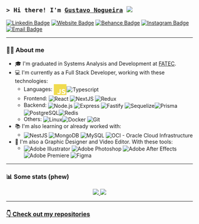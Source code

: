 ### <samp>&gt; Hi there! I'm <a href="https://linktr.ee/gusnogueira" target="_blank">Gustavo Nogueira</a> <img src="https://media.giphy.com/media/hvRJCLFzcasrR4ia7z/giphy.gif" width="30"> </samp>

[![Linkedin Badge](https://img.shields.io/badge/-LinkedIn-0e76a8?style=flat-square&logo=Linkedin&logoColor=white)](https://www.linkedin.com/in/gustavo-h-nogueira/)
[![Website Badge](https://img.shields.io/badge/Website-3b5998?style=flat-square&logo=google-chrome&logoColor=white)](https://linktr.ee/gusnogueira)
[![Behance Badge](https://img.shields.io/badge/-Behance-0057ff?style=flat-square&logo=Behance&logoColor=white)](https://www.behance.net/gushnogueira)
[![Instagram Badge](https://img.shields.io/badge/-Instagram-e4405f?style=flat-square&logo=Instagram&logoColor=white)](https://instagram.com/gushnogueira/)
[![Email Badge](https://img.shields.io/badge/-Gmail-c14438?style=flat-square&logo=Gmail&logoColor=white)](mailto:gus.h.nogueira@gmail.com)
<!-- [![Twitter Badge](https://img.shields.io/badge/-Twitter-00acee?style=flat-square&logo=Twitter&logoColor=white)](https://twitter.com/guzango)
[![Dev.to Badge](https://img.shields.io/badge/-Dev.to-0a0a0a?style=flat-square&logo=Dev.to&logoColor=white)](https://dev.to/gus-nogueira)
[![Twitch Badge](https://img.shields.io/badge/-Twitch-9146ff?style=flat-square&logo=Twitch&logoColor=white)](https://www.twitch.tv/gusnogueira) -->

<hr />

### 👨‍💻 About me

- 🎓 I'm graduated in Systems Analysis and Development at [FATEC](https://www.fatecbt.edu.br/fatec/).
- 💻 I'm currently as a Full Stack Developer, working with these technologies:
  - Languages: <img align="center" alt="Javascript" height="30" width="35" src="https://raw.githubusercontent.com/devicons/devicon/master/icons/javascript/javascript-plain.svg"><img align="center" alt="Typescript" height="30" width="35" src="https://devicons.railway.app/i/typescript.svg">
  - Frontend: <img align="center" alt="React" height="30" width="35" src="https://cdn.jsdelivr.net/gh/devicons/devicon/icons/react/react-original.svg"> <img align="center" alt="NextJS" height="30" width="35" src="https://devicons.railway.app/i/nextjs-light.svg"> <img align="center" alt="Redux" height="30" width="35" src="https://cdn.jsdelivr.net/gh/devicons/devicon/icons/redux/redux-original.svg">
  - Backend: <img align="center" alt="Node.js" height="30" width="35" src="https://cdn.jsdelivr.net/gh/devicons/devicon/icons/nodejs/nodejs-original.svg"> <img align="center" alt="Express" height="30" width="35" src="https://cdn.jsdelivr.net/gh/devicons/devicon/icons/express/express-original.svg"> <img align="center" alt="Fastify" height="30" width="35" src="https://devicons.railway.app/i/fastify-light.svg"> <img align="center" alt="Sequelize" height="30" width="35" src="https://cdn.jsdelivr.net/gh/devicons/devicon/icons/sequelize/sequelize-original.svg"><img align="center" alt="Prisma" height="30" width="35" src="https://devicons.railway.app/i/prisma-light.svg"> <img align="center" alt="PostgreSQL" height="30" width="35" src="https://cdn.jsdelivr.net/gh/devicons/devicon/icons/postgresql/postgresql-original-wordmark.svg"><img align="center" alt="Redis" height="30" width="35" src="https://cdn.jsdelivr.net/gh/devicons/devicon/icons/redis/redis-original-wordmark.svg">
  - Others: <img align="center" alt="Linux" height="30" width="35" src="https://cdn.jsdelivr.net/gh/devicons/devicon/icons/linux/linux-original.svg"><img align="center" alt="Docker" height="30" width="35" src="https://cdn.jsdelivr.net/gh/devicons/devicon/icons/docker/docker-plain-wordmark.svg"> <img align="center" alt="Git" height="30" width="35" src="https://devicons.railway.app/i/nginx.svg">
- 📚 I'm also learning or already worked with:
  - <img align="center" alt="NestJS" height="35" width="40" src="https://cdn.jsdelivr.net/gh/devicons/devicon/icons/nestjs/nestjs-plain.svg"> <img align="center" alt="MongoDB" height="30" width="35" src="https://cdn.jsdelivr.net/gh/devicons/devicon/icons/mongodb/mongodb-original-wordmark.svg"> <img align="center" alt="MySQL" height="30" width="35" src="https://devicons.railway.app/i/mysql.svg"> <img align="center" alt="OCI - Oracle Cloud Infrastructure" height="30" width="35" src="https://cdn.jsdelivr.net/gh/devicons/devicon/icons/oracle/oracle-original.svg" />
- 🎨 I'm also a Graphic Designer and Video Editor. With these tools:
  - <img align="center" alt="Adobe Illustrator" height="30" width="35" src="https://cdn.jsdelivr.net/gh/devicons/devicon/icons/illustrator/illustrator-line.svg" /> <img align="center" alt="Adobe Photoshop" height="30" width="35" src="https://cdn.jsdelivr.net/gh/devicons/devicon/icons/photoshop/photoshop-line.svg" /> <img align="center" alt="Adobe After Effects" height="30" width="35" src="https://cdn.jsdelivr.net/gh/devicons/devicon/icons/aftereffects/aftereffects-original.svg" /> <img align="center" alt="Adobe Premiere" height="30" width="35" src="https://cdn.jsdelivr.net/gh/devicons/devicon/icons/premierepro/premierepro-original.svg" /> <img align="center" alt="Figma" height="30" width="35" src="https://cdn.jsdelivr.net/gh/devicons/devicon/icons/figma/figma-original.svg" />
<!-- - 📄 [My resume](http://) -->

<hr />

### 📊 Some stats (phew)

<div align="center">
  <a href="https://github.com/gu-nogueira">
  <img height="160em" src="https://github-readme-stats.vercel.app/api?username=gu-nogueira&show_icons=true&theme=dracula&include_all_commits=true&count_private=true"/>
  <img height="160em" src="https://github-readme-stats.vercel.app/api/top-langs/?username=gu-nogueira&layout=compact&langs_count=4&theme=dracula"/>
</div>

<hr />

### 👇 Check out my repositories
